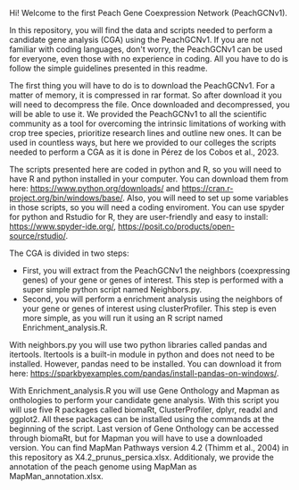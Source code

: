 Hi! Welcome to the first Peach Gene Coexpression Network (PeachGCNv1).

In this repository, you will find the data and scripts needed to perform a candidate gene analysis (CGA) using the PeachGCNv1. If you are not familiar with coding languages, don't worry, the PeachGCNv1 can be used for everyone, even those with no experience in coding. All you have to do is follow the simple guidelines presented in this readme.

The first thing you will have to do is to download the PeachGCNv1. For a matter of memory, it is compressed in rar format. So after download it you will need to decompress the file. Once downloaded and decompressed, you will be able to use it. We provided the PeachGCNv1 to all the scientific community as a tool for overcoming the intrinsic limitations of working with crop tree species, prioritize research lines and outline new ones. It can be used in countless ways, but here we provided to our colleges the scripts needed to perform a CGA as it is done in Pérez de los Cobos et al., 2023.

The scripts presented here are coded in python and R, so you will need to have R and python installed in your computer. You can download them from here: https://www.python.org/downloads/ and https://cran.r-project.org/bin/windows/base/. Also, you will need to set up some variables in those scripts, so you will need a coding enviroment. You can use spyder for python and Rstudio for R, they are user-friendly and easy to install: https://www.spyder-ide.org/, https://posit.co/products/open-source/rstudio/.

The CGA is divided in two steps:
  - First, you will extract from the PeachGCNv1 the neighbors (coexpressing genes) of your gene or genes of interest. This step is performed with a super simple python script named Neighbors.py.
  - Second, you will perform a enrichment analysis using the neighbors of your gene or genes of interest using clusterProfiler. This step is even more simple, as you will run it using an R script named Enrichment_analysis.R.

With neighbors.py you will use two python libraries called pandas and itertools. Itertools is a built-in module in python and does not need to be installed. However, pandas need to be installed. You can download it from here: https://sparkbyexamples.com/pandas/install-pandas-on-windows/.

With Enrichment_analysis.R you will use Gene Onthology and Mapman as onthologies to perform your candidate gene analysis. With this script you will use five R packages called biomaRt, ClusterProfiler, dplyr, readxl and ggplot2. All these packages can be installed using the commands at the beginning of the script. Last version of Gene Onthology can be accessed through biomaRt, but for Mapman you will have to use a downloaded version. You can find MapMan Pathways version 4.2 (Thimm et al., 2004) in this repository as X4.2_prunus_persica.xlsx. Additionaly, we provide the annotation of the peach genome using MapMan as MapMan_annotation.xlsx.

